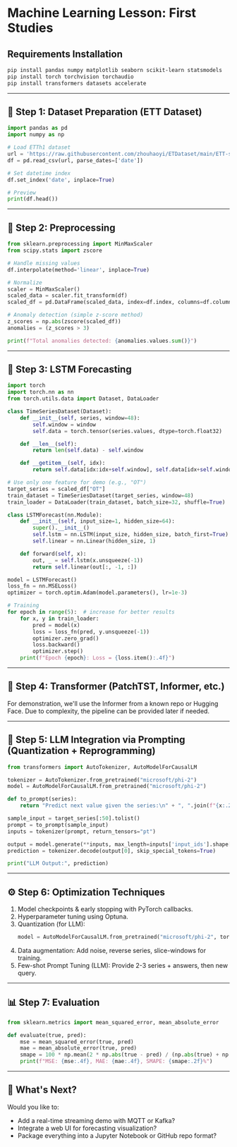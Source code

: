 # Machine Learning Lesson: First Studies

## Requirements Installation
```bash
pip install pandas numpy matplotlib seaborn scikit-learn statsmodels
pip install torch torchvision torchaudio
pip install transformers datasets accelerate
```

---

## 📁 Step 1: Dataset Preparation (ETT Dataset)
```python
import pandas as pd
import numpy as np

# Load ETTh1 dataset
url = 'https://raw.githubusercontent.com/zhouhaoyi/ETDataset/main/ETT-small/ETTh1.csv'
df = pd.read_csv(url, parse_dates=['date'])

# Set datetime index
df.set_index('date', inplace=True)

# Preview
print(df.head())
```

---

## 🧼 Step 2: Preprocessing
```python
from sklearn.preprocessing import MinMaxScaler
from scipy.stats import zscore

# Handle missing values
df.interpolate(method='linear', inplace=True)

# Normalize
scaler = MinMaxScaler()
scaled_data = scaler.fit_transform(df)
scaled_df = pd.DataFrame(scaled_data, index=df.index, columns=df.columns)

# Anomaly detection (simple z-score method)
z_scores = np.abs(zscore(scaled_df))
anomalies = (z_scores > 3)

print(f"Total anomalies detected: {anomalies.values.sum()}")
```

---

## 🔮 Step 3: LSTM Forecasting
```python
import torch
import torch.nn as nn
from torch.utils.data import Dataset, DataLoader

class TimeSeriesDataset(Dataset):
    def __init__(self, series, window=48):
        self.window = window
        self.data = torch.tensor(series.values, dtype=torch.float32)

    def __len__(self):
        return len(self.data) - self.window

    def __getitem__(self, idx):
        return self.data[idx:idx+self.window], self.data[idx+self.window]

# Use only one feature for demo (e.g., "OT")
target_series = scaled_df["OT"]
train_dataset = TimeSeriesDataset(target_series, window=48)
train_loader = DataLoader(train_dataset, batch_size=32, shuffle=True)

class LSTMForecast(nn.Module):
    def __init__(self, input_size=1, hidden_size=64):
        super().__init__()
        self.lstm = nn.LSTM(input_size, hidden_size, batch_first=True)
        self.linear = nn.Linear(hidden_size, 1)

    def forward(self, x):
        out, _ = self.lstm(x.unsqueeze(-1))
        return self.linear(out[:, -1, :])

model = LSTMForecast()
loss_fn = nn.MSELoss()
optimizer = torch.optim.Adam(model.parameters(), lr=1e-3)

# Training
for epoch in range(5):  # increase for better results
    for x, y in train_loader:
        pred = model(x)
        loss = loss_fn(pred, y.unsqueeze(-1))
        optimizer.zero_grad()
        loss.backward()
        optimizer.step()
    print(f"Epoch {epoch}: Loss = {loss.item():.4f}")
```

---

## 🔁 Step 4: Transformer (PatchTST, Informer, etc.)
For demonstration, we'll use the Informer from a known repo or Hugging Face. Due to complexity, the pipeline can be provided later if needed.

---

## 🤖 Step 5: LLM Integration via Prompting (Quantization + Reprogramming)
```python
from transformers import AutoTokenizer, AutoModelForCausalLM

tokenizer = AutoTokenizer.from_pretrained("microsoft/phi-2")
model = AutoModelForCausalLM.from_pretrained("microsoft/phi-2")

def to_prompt(series):
    return "Predict next value given the series:\n" + ", ".join(f"{x:.2f}" for x in series) + "\nNext:"

sample_input = target_series[:50].tolist()
prompt = to_prompt(sample_input)
inputs = tokenizer(prompt, return_tensors="pt")

output = model.generate(**inputs, max_length=inputs['input_ids'].shape[1]+1)
prediction = tokenizer.decode(output[0], skip_special_tokens=True)

print("LLM Output:", prediction)
```

---

## ⚙️ Step 6: Optimization Techniques
1. Model checkpoints & early stopping with PyTorch callbacks.
2. Hyperparameter tuning using Optuna.
3. Quantization (for LLM):
    ```python
    model = AutoModelForCausalLM.from_pretrained("microsoft/phi-2", torch_dtype=torch.float16)
    ```
4. Data augmentation: Add noise, reverse series, slice-windows for training.
5. Few-shot Prompt Tuning (LLM): Provide 2-3 series + answers, then new query.

---

## 📊 Step 7: Evaluation
```python
from sklearn.metrics import mean_squared_error, mean_absolute_error

def evaluate(true, pred):
    mse = mean_squared_error(true, pred)
    mae = mean_absolute_error(true, pred)
    smape = 100 * np.mean(2 * np.abs(true - pred) / (np.abs(true) + np.abs(pred)))
    print(f"MSE: {mse:.4f}, MAE: {mae:.4f}, SMAPE: {smape:.2f}%")
```

---

## 📌 What's Next?
Would you like to:
- Add a real-time streaming demo with MQTT or Kafka?
- Integrate a web UI for forecasting visualization?
- Package everything into a Jupyter Notebook or GitHub repo format?